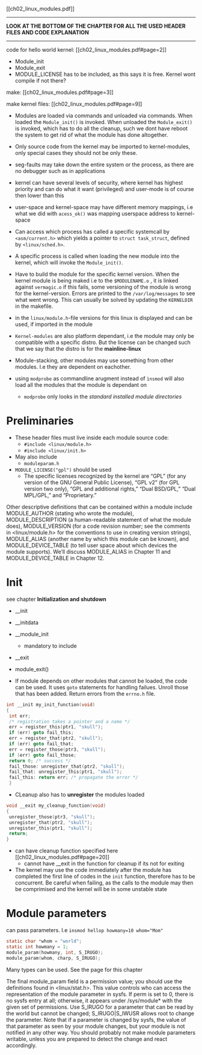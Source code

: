 [[ch02_linux_modules.pdf]]

****
**LOOK AT THE BOTTOM OF THE CHAPTER FOR ALL THE USED HEADER FILES AND CODE EXPLANATION**
****

code for hello world kernel: [[ch02_linux_modules.pdf#page=2]]
* Module_init
* Module_exit
* MODULE_LICENSE has to be included, as this says it is free. Kernel wont compile if not there?

 make: [[ch02_linux_modules.pdf#page=3]]

make kernel files: [[ch02_linux_modules.pdf#page=9]]

* Modules are loaded via commands and unloaded via commands. When loaded the `Module_init()` is invoked. When unloaded the `Module_exit()` is invoked, which has to do all the cleanup, such we dont have reboot the system to get rid of what the module has done altogether.
* Only source code from the kernel may be imported to kernel-modules, only special cases they should not be only these.
* seg-faults may take down the entire system or the process, as there are no debugger such as in applications
* kernel can have several levels of security, where kernel has highest priority and can do what it want (privileged) and user-mode is of course then lower than this
* user-space and kernel-space may have different memory mappings, i.e what we did with `acess_ok()` was mapping userspace address to kernel-space
* Can access which process has called a specific systemcall by `<asm/current.h>` which yields a pointer to `struct task_struct`, defined by `<linux/sched.h>`.

* A specific process is called when loading the new module into the kernel, which will invoke the `Module_init()`.

* Have to build the module for the specific kernel version. When the kernel module is being maked i.e to the `$MODULENAME.o` , it is linked against `vermagic.o` if this fails, some versioning of the module is wrong for the kernel-version. Errors are printed to the `/var/log/messages` to see what went wrong. This can usually be solved by updating the `KERNELDIR` in the makefile.
* in the `linux/module.h`-file versions for this linux is displayed and can be used, if imported in the module
* `Kernel-modules` are also platform dependant, i.e the module may only be compatible with a specific distro. But the license can  be changed such that we say that the distro is for the **mainline-linux**
* Module-stacking, other modules may use something from other modules. I.e they are dependent on eachother.
* using `modprobe` as commandline arugment instead of `ìnsmod` will also load all the modules that the module is dependant on
	* `modprobe` only looks in the _standard installed module directories_


# Preliminaries
* These header files must live inside each module source code:
	* `#include <linux/module.h>`
	* `#include <linux/init.h>`
* May also include
	* `moduleparam.h`
* `MODULE_LICENSE("gpl")` should be used
	* The specific licenses recognized by the kernel are “GPL” (for any version of the GNU
		General Public License), “GPL v2” (for GPL version two only), “GPL and additional
		rights,” “Dual BSD/GPL,” “Dual MPL/GPL,” and “Proprietary.”

Other descriptive definitions that can be contained within a module include
MODULE_AUTHOR (stating who wrote the module), MODULE_DESCRIPTION (a human-readable statement of what the module does), MODULE_VERSION (for a code revision number; see the comments in <linux/module.h> for the conventions to use in creating
version strings), MODULE_ALIAS (another name by which this module can be known),
and MODULE_DEVICE_TABLE (to tell user space about which devices the module supports). We’ll discuss MODULE_ALIAS in Chapter 11 and MODULE_DEVICE_TABLE in
Chapter 12.

# Init
see chapter **Initialization and shutdown**
* \_\_init 
* \_\_initdata
* \_\_module_init
	* mandatory to include
* \_\_exit
* module\_exit()

* If module depends on other modules that cannot be loaded, the code can be used. It uses `goto` statements for handling failues.  Unroll those that has been added. Return errors from the `errno.h` file.
```c
int __init my_init_function(void)
{
 int err;
 /* registration takes a pointer and a name */
 err = register_this(ptr1, "skull");
 if (err) goto fail_this;
 err = register_that(ptr2, "skull");
 if (err) goto fail_that;
 err = register_those(ptr3, "skull");
 if (err) goto fail_those;
 return 0; /* success */
 fail_those: unregister_that(ptr2, "skull");
 fail_that: unregister_this(ptr1, "skull");
 fail_this: return err; /* propagate the error */
 }
```
* CLeanup also has to **unregister** the modules loaded
```c
void __exit my_cleanup_function(void)
{
 unregister_those(ptr3, "skull");
 unregister_that(ptr2, "skull");
 unregister_this(ptr1, "skull");
 return;
}
```
* can have cleanup function specified here [[ch02_linux_modules.pdf#page=20]]
	* cannot have \_\_exit in the function for cleanup if its not for exiting
* The kernel may use the code immediately after the module has completed the first line of codes in the `init` function, therefore has to be concurrent. Be careful when failing, as the calls to the module may then be comprimised and the kernel will be in some unstable state


# Module parameters
can pass parameters. I.e `insmod hellop howmany=10 whom="Mom"`
```c
static char *whom = "world";
static int howmany = 1;
module_param(howmany, int, S_IRUGO);
module_param(whom, charp, S_IRUGO);
```
Many types can be used. See the page for this chapter

The final module_param field is a permission value; you should use the definitions
found in <linux/stat.h>. This value controls who can access the representation of the
module parameter in sysfs. If perm is set to 0, there is no sysfs entry at all; otherwise,
it appears under /sys/module* with the given set of permissions. Use S_IRUGO for a
parameter that can be read by the world but cannot be changed; S_IRUGO|S_IWUSR
allows root to change the parameter. Note that if a parameter is changed by sysfs, the
value of that parameter as seen by your module changes, but your module is not
notified in any other way. You should probably not make module parameters writable, unless you are prepared to detect the change and react accordingly.